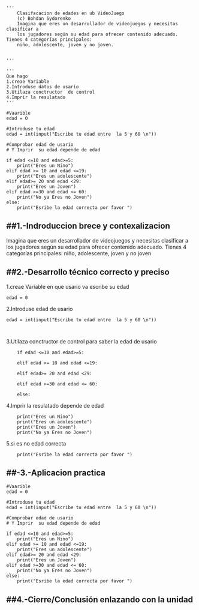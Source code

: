 ```
'''
    Clasifacacion de edades en ub VideoJuego
    (c) Bohdan Sydorenko
    Imagina que eres un desarrollador de videojuegos y necesitas clasificar a 
    los jugadores según su edad para ofrecer contenido adecuado. Tienes 4 categorías principales: 
    niño, adolescente, joven y no joven.


'''

'''
Que hago
1.creae Variable 
2.Introduse datos de usario
3.Utilaza conctructor  de control 
4.Imprir la resulatado
'''

#Vaarible 
edad = 0

#Introduse tu edad 
edad = int(input("Escribe tu edad entre  la 5 y 60 \n"))

#Comprobar edad de usario 
# Y Imprir  su edad depende de edad 

if edad <=10 and edad>=5:
    print("Eres un Nino")
elif edad >= 10 and edad <=19:
    print("Eres un adolescente")
elif edad>= 20 and edad <29:
    print("Eres un Joven")
elif edad >=30 and edad <= 60:
    print("No ya Eres no Joven")
else:
    print("Esribe la edad correcta por favor ")
```
##1.-Indroduccion brece y contexalizacion
---
 Imagina que eres un desarrollador de videojuegos y necesitas clasificar a 
    los jugadores según su edad para ofrecer contenido adecuado. Tienes 4 categorías principales: 
    niño, adolescente, joven y no joven



##2.-Desarrollo técnico correcto y preciso
---
1.creae Variable en que usario va escribe su edad 

```
edad = 0

```

2.Introduse edad de usario 
```
edad = int(input("Escribe tu edad entre  la 5 y 60 \n"))

       
```
3.Utilaza conctructor  de control para saber la edad de usario 
```
    if edad <=10 and edad>=5:

    elif edad >= 10 and edad <=19:

    elif edad>= 20 and edad <29:

    elif edad >=30 and edad <= 60:

    else:
```
4.Imprir la resulatado depende de edad 
```
    print("Eres un Nino")
    print("Eres un adolescente")
    print("Eres un Joven")
    print("No ya Eres no Joven")
```
5.si es no edad correcta 
```
    print("Esribe la edad correcta por favor ")

```
##-3.-Aplicacion practica
---
```
#Vaarible 
edad = 0

#Introduse tu edad 
edad = int(input("Escribe tu edad entre  la 5 y 60 \n"))

#Comprobar edad de usario 
# Y Imprir  su edad depende de edad 

if edad <=10 and edad>=5:
    print("Eres un Nino")
elif edad >= 10 and edad <=19:
    print("Eres un adolescente")
elif edad>= 20 and edad <29:
    print("Eres un Joven")
elif edad >=30 and edad <= 60:
    print("No ya Eres no Joven")
else:
    print("Esribe la edad correcta por favor ")
```

##4.-Cierre/Conclusión enlazando con la unidad
---













